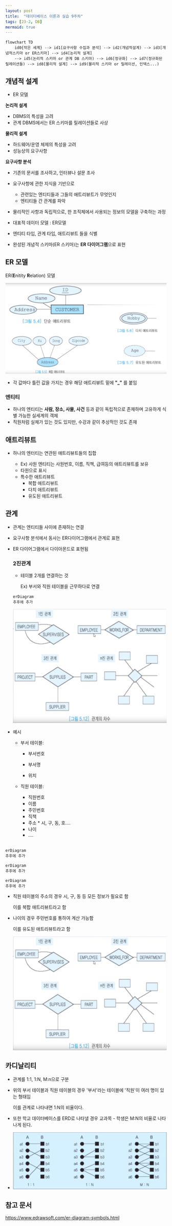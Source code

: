 ```yaml
---
layout: post
title:  "데이터베이스 이론과 실습 9주차"
tags: [23-2, DB]
mermaid: true
---
```




```mermaid
flowchart TD
    id0{작은 세계} --> id1[요구사항 수집과 분석] --> id2(개념적설계) --> id3[개념적스키마 or ER스키마] --> id4[논리적 설계]
    --> id5(논리적 스키마 or 관계 DB 스키마) --> id6[정규화] --> id7(정규화된 릴레이션들) --> id8[물리적 설계] --> id9(물리적 스키마 or 릴레이션, 인덱스...)
```

## 개념적 설계

   - ER 모델

**논리적 설계**

* DBMS의 특성을 고려
* 관계 DBMS에서는 ER 스키마를 릴레이션들로 사상

**물리적 설계**

* 하드웨어/운영 체제의 특성을 고려
* 성능상의 요구사항



**요구사항 분석**

* 기존의 문서를 조사하고, 인터뷰나 설문 조사
* 요구사항에 관한 지식을 기반으로
  	* 관련있는 엔티티들과 그들의 애트리뷰트가 무엇인지
  	* 엔티티들 간 관계를 파악



* 물리적인 사항과 독립적으로, 한 조직체에서 사용되는 정보의 모델을 구축하는 과정
* 대표적 데이터 모델 : ER모델
* 엔티티 타입, 관계 타입, 애트리뷰트 들을 식별
* 완성된 개념적 스키마(ER 스키마)는 **ER 다이어그램**으로 표현



## ER 모델

ER(**E**nitity **R**elation) 모델

<img src="/assets/images/DB/9th/ER_Ex.png" title="ER 예시" alt="ER 예시"/>

<br/>

* 각 값마다 틀린 값을 가지는 경우 해당 애트리뷰트 밑에 **"_"** 를 붙임



### 엔티티

* 하나의 엔티티는 **사람, 장소, 사물, 사건** 등과 같이 독립적으로 존재하며 고유하게 식별 가능한 실세계의 객체
* 직원처럼 실체가 있는 것도 있지만, 수강과 같이 추상적인 것도 존재   



## 애트리뷰트

* 하나의 엔터티는 연관된 애트리뷰트들의 집합
  * Ex) 사원 엔티티는 사원번호, 이름, 직책, 급여등의 애트리뷰트를 보유

   - 타원으로 표시

  * 특수한 애트리뷰트
     * 복합 애트리뷰트
     * 다치 애트리뷰트
     * 유도된 애트리뷰트





## 관계

* 관계는 엔티티들 사이에 존재하는 연결

* 요구사항 분석에서 동사는 ER다이어그램에서 관계로 표현

* ER 다이어그램에서 다이아몬드로 표현됨

  

  ### 2진관계

  * 테이블 2개를 연결하는 것

    Ex) 부서와 직원 테이블을 근무하다로 연결

  

  

  ```
  erDiagram
  추후에 추가
  ```

  <img src="/assets/img/DB/9th/Relation_Ex.png" title="ER 예시" alt="ER 예시"/>

  <br/>



* 예시

   - 부서 테이블:

      * 부서번호

      * 부서명

      * 위치

        

   - 직원 테이블:

      * 직원번호
      * 이름
      * 주민번호
      * 직책
      * 주소
        	* 시, 구, 동, 호....
      * 나이
      * ....

     <br/>

```
erDiagram
추후에 추가
```





```
erDiagram
추후에 추가
```

```
erDiagram
추후에 추가
```





* 직원 테이블의 주소의 경우 시, 구, 동 등 모든 정보가 필요로 함

  이를 복합 애트리뷰트라고 함

* 나이의 경우 주민번호를 통하여 계산 가능함

  이를 유도된 애트리뷰트라고 함

  <img src="/assets/img/DB/9th/Relation_Ex.png" title="ER 예시" alt="ER 예시"/>



## 카디날리티

* 관계를 1:1, 1:N, M:n으로 구분

* 위의 부서 테이블과 직원 테이블의 경우 '부서'라는 테이블에 '직원'이 여러 명이 있는 형태임

  이를 관계로 나타내면 1:N의 비율이다.

* 또한 학교 데이터베이스를 ERD로 나타낼 경우 교과목 - 학생은 M:N의 비율로 나타나게 된다.
* <img src="/assets/img/DB/9th/Cardinality_Ex.png" title="ER 예시" alt="ER 예시"/>







## 참고 문서

https://www.edrawsoft.com/er-diagram-symbols.html





